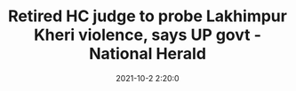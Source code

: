 ---
"title": "Retired HC judge to probe Lakhimpur Kheri violence, says UP govt - National Herald"
"date": "2021-10-2 2:20:0"
"feed_name": "GOOGLENEWSCONSTRUCTION"
"feed_website": "https://news.google.com/search?q=construction%2Bincident&hl=en-US&gl=US&ceid=US:en"
"feed_rss": "https://news.google.com/rss/search?q=construction%2Bincident&hl=en-US&gl=US&ceid=US:en"
"link": "https://www.nationalheraldindia.com/national/lakhimpur-kheri-retired-hc-judge-to-probe-lakhimpur-kheri-violence-says-up-govt"
"source": "{'href': 'https://www.nationalheraldindia.com', 'title': 'National Herald'}"
"file": "_posts/2021-1-1-9ad1f2aca61b35f78473fd1b9dd82ebd9f87d7ed.md"
"accident": "1"
"drilling": "0"
"dead": "0"
"injured": "0"
"arrested": "0"
"place": "unknown place"
"where": "unknown site"
"causes": "unknown"
"place_uri": "unknown place"
---